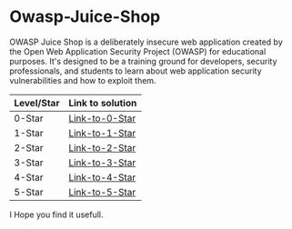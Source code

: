 # Owasp-Juice-Shop

OWASP Juice Shop is a deliberately insecure web application created by the Open Web Application Security Project (OWASP) for educational purposes. It's designed to be a training ground for developers, security professionals, and students to learn about web application security vulnerabilities and how to exploit them.

| Level/Star | Link to solution |
|---------------|---------------|
| 0-Star     | <a href="https://github.com/Joyman19/0-Star-owasp-juice-shop-lab"> Link-to-0-Star </a>  |
| 1-Star     | <a href="https://github.com/Joyman19/1-Star-owasp-juice-shop-lab"> Link-to-1-Star </a>  |
| 2-Star     | <a href="https://github.com/Joyman19/2-Star-owasp-juice-shop-lab"> Link-to-2-Star </a>  |
| 3-Star     | <a href="https://github.com/Joyman19/3-Star-owasp-juice-shop-lab"> Link-to-3-Star  </a> |
| 4-Star     | <a href="https://github.com/Joyman19/4-Star-owasp-juice-shop-lab"> Link-to-4-Star  </a> |
| 5-Star     | <a href="https://github.com/Joyman19/5-Star-owasp-juice-shop-lab"> Link-to-5-Star  </a> |

I Hope you find it usefull.
